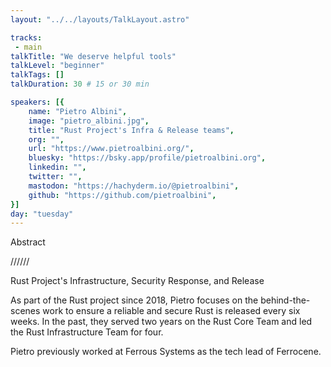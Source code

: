 ```yaml
---
layout: "../../layouts/TalkLayout.astro"

tracks: 
 - main
talkTitle: "We deserve helpful tools"
talkLevel: "beginner"
talkTags: []
talkDuration: 30 # 15 or 30 min

speakers: [{
    name: "Pietro Albini",
    image: "pietro_albini.jpg",
    title: "Rust Project's Infra & Release teams",
    org: "",
    url: "https://www.pietroalbini.org/",
    bluesky: "https://bsky.app/profile/pietroalbini.org",
    linkedin: "",
    twitter: "",
    mastodon: "https://hachyderm.io/@pietroalbini",
    github: "https://github.com/pietroalbini",
}]
day: "tuesday"
---
```


Abstract

////// <!-- sepatator between abstract and bio -->

Rust Project's Infrastructure, Security Response, and Release

As part of the Rust project since 2018, Pietro focuses on the behind-the-scenes
work to ensure a reliable and secure Rust is released every six weeks. In the
past, they served two years on the Rust Core Team and led the Rust
Infrastructure Team for four.

Pietro previously worked at Ferrous Systems as the tech lead of Ferrocene.


